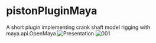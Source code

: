 # pistonPluginMaya
A short plugin implementing crank shaft model rigging with maya.api.OpenMaya
![Presentation](https://user-images.githubusercontent.com/100163862/172736931-b1ffac75-84f4-41b4-bae3-0121aab8d77e.gif)
![001](https://user-images.githubusercontent.com/100163862/172805145-a6655b6c-e516-4495-b551-b4d2bf30bde8.PNG)
